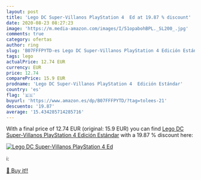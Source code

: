 ```yaml
---
layout: post
title: 'Lego DC Super-Villanos PlayStation 4  Ed at 19.87 % discount'
date: 2020-08-23 08:27:23
image: 'https://m.media-amazon.com/images/I/51opabohBPL._SL200_.jpg'
comments: true
category: ofertas
author: ring
slug: 'B07FFFPYTD-es Lego DC Super-Villanos PlayStation 4 Edición Estándar'
tags: lego
actualPrice: 12.74 EUR
currency: EUR
price: 12.74
comparePrice: 15.9 EUR
prodname: 'Lego DC Super-Villanos PlayStation 4  Edición Estándar'
country: 'es'
flag: '🇪🇸'
buyurl: 'https://www.amazon.es/dp/B07FFFPYTD/?tag=tolees-21'
descuento: '19.87'
average: '15.434285714285716'
---
```


With a final price of 12.74 EUR (original: 15.9 EUR) you can find [Lego DC Super-Villanos PlayStation 4  Edición Estándar](https://www.amazon.es/dp/B07FFFPYTD/?tag=tolees-21) with a  19.87 % discount here:

[![Lego DC Super-Villanos PlayStation 4  Ed](https://m.media-amazon.com/images/I/51opabohBPL._SL200_.jpg)](https://www.amazon.es/dp/B07FFFPYTD/?tag=tolees-21)

ℹ️:


[🛒 Buy it!!](https://www.amazon.es/dp/B07FFFPYTD/?tag=tolees-21)
